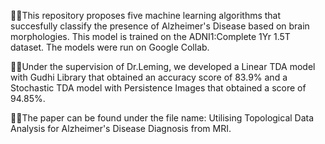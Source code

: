 👩‍🔬This repository proposes five machine learning algorithms that succesfully classify the presence of Alzheimer's Disease based on brain morphologies. This model is trained on the ADNI1:Complete 1Yr 1.5T dataset. The models were run on Google Collab. 

🧑‍🔬Under the supervision of Dr.Leming, we developed a Linear TDA model with Gudhi Library that obtained an accuracy score of 83.9% and a Stochastic TDA model with Persistence Images that obtained a score of 94.85%.

👩‍🔬The paper can be found under the file name: Utilising Topological Data Analysis for Alzheimer's Disease Diagnosis from MRI.
